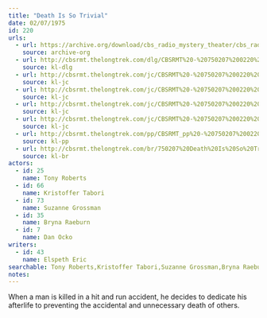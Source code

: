 ```yaml
---
title: "Death Is So Trivial"
date: 02/07/1975
id: 220
urls: 
  - url: https://archive.org/download/cbs_radio_mystery_theater/cbs_radio_mystery_theater-0201-0250.zip/cbs_radio_mystery_theater-0201-0250%2Fcbsrmt_0220_death_is_so_trivial.mp3
    source: archive-org
  - url: http://cbsrmt.thelongtrek.com/dlg/CBSRMT%20-%20750207%200220%20Death%20Is%20So%20Trivial.mp3
    source: kl-dlg
  - url: http://cbsrmt.thelongtrek.com/jc/CBSRMT%20-%20750207%200220%20Death%20Is%20So%20Trivial%20vbr%20kb%202_jc.mp3
    source: kl-jc
  - url: http://cbsrmt.thelongtrek.com/jc/CBSRMT%20-%20750207%200220%20Death%20Is%20So%20Trivial%20vbr%20kb_jc.mp3
    source: kl-jc
  - url: http://cbsrmt.thelongtrek.com/jc/CBSRMT%20-%20750207%200220%20Death%20Is%20So%20Trivial%20vbr%20oz_jc.mp3
    source: kl-jc
  - url: http://cbsrmt.thelongtrek.com/jc/CBSRMT%20-%20750207%200220%20Death%20is%20so%20Trivial%20vbr%20fb2_jc.mp3
    source: kl-jc
  - url: http://cbsrmt.thelongtrek.com/pp/CBSRMT_pp%20-%20750207%200220%20Death%20Is%20So%20Trivial.mp3
    source: kl-pp
  - url: http://cbsrmt.thelongtrek.com/br/750207%20Death%20Is%20So%20Trivial%20-%20WOR.mp3
    source: kl-br
actors:  
  - id: 25
    name: Tony Roberts  
  - id: 66
    name: Kristoffer Tabori  
  - id: 73
    name: Suzanne Grossman  
  - id: 35
    name: Bryna Raeburn  
  - id: 7
    name: Dan Ocko
writers:  
  - id: 43
    name: Elspeth Eric
searchable: Tony Roberts,Kristoffer Tabori,Suzanne Grossman,Bryna Raeburn,Dan Ocko Elspeth Eric
notes:  
---
```

When a man is killed in a hit and run accident, he decides to dedicate his afterlife to preventing the accidental and unnecessary death of others.